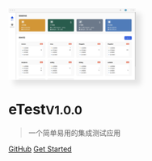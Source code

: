 <img src="./img/home.jpeg" width="50%" style="box-shadow: 10px 10px 10px rgba(0,0,0,0.1)" />

# eTest<small>V1.0.0</small>

> 一个简单易用的集成测试应用

[GitHub](https://github.com/onepiece-smile/docs)
[Get Started](/README)
